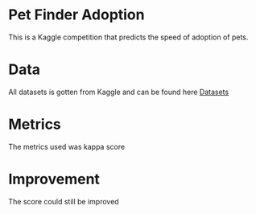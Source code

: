 # Pet Finder Adoption

This is a Kaggle competition that predicts the speed of adoption of pets.

# Data
All datasets is gotten from Kaggle and can be found here [Datasets](https://www.kaggle.com/c/petfinder-adoption-prediction/overview)

# Metrics
The metrics used was kappa score

# Improvement
The score could still be improved